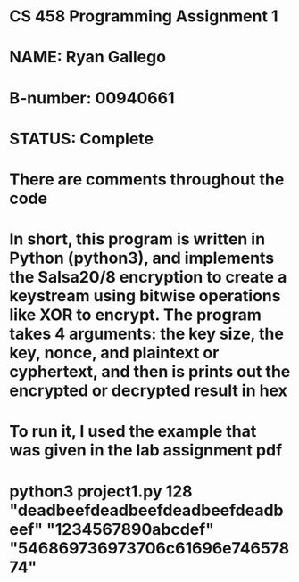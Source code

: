 # CS 458 Programming Assignment 1
# NAME: Ryan Gallego
# B-number: 00940661
# STATUS: Complete
# There are comments throughout the code
# In short, this program is written in Python (python3), and implements the Salsa20/8 encryption to create a keystream using bitwise operations like XOR to encrypt. The program takes 4 arguments: the key size, the key, nonce, and plaintext or cyphertext, and then is prints out the encrypted or decrypted result in hex
# To run it, I used the example that was given in the lab assignment pdf
# python3 project1.py 128 "deadbeefdeadbeefdeadbeefdeadbeef" "1234567890abcdef" "546869736973706c61696e74657874"
